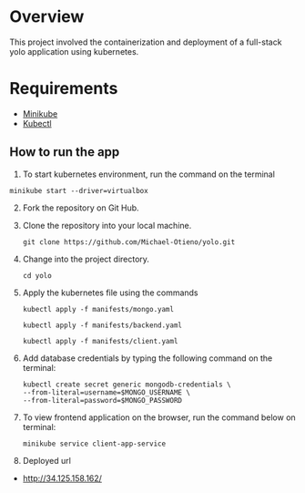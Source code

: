 # Overview
This project involved the containerization and deployment of a full-stack yolo application using kubernetes.


# Requirements
- [Minikube](https://minikube.sigs.k8s.io/docs/)
- [Kubectl](https://kubernetes.io/docs/tasks/tools/)


## How to run the app

1. To start kubernetes environment, run the command on the terminal
```
minikube start --driver=virtualbox
```

2. Fork the repository on Git Hub.
3. Clone the repository into your local machine.

    ```
    git clone https://github.com/Michael-Otieno/yolo.git 
    ```
4. Change into the project directory.
   ```
   cd yolo
   ```
5. Apply the kubernetes file using the commands

    ```
    kubectl apply -f manifests/mongo.yaml
    ```

    ```
    kubectl apply -f manifests/backend.yaml
    ```

    ```
    kubectl apply -f manifests/client.yaml
    ```

6. Add database credentials by typing the following command on the terminal:

    ```
    kubectl create secret generic mongodb-credentials \
    --from-literal=username=$MONGO_USERNAME \
    --from-literal=password=$MONGO_PASSWORD
    ```

7. To view frontend application on the browser, run the command below on terminal:

    ```
    minikube service client-app-service
    ```




8. Deployed url
- http://34.125.158.162/
